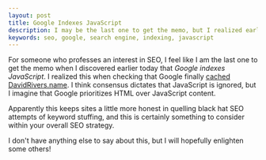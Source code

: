 ```yaml
---
layout: post
title: Google Indexes JavaScript
description: I may be the last one to get the memo, but I realized earlier today that Google indexes JavaScript.
keywords: seo, google, search engine, indexing, javascript
---
```


For someone who professes an interest in SEO, I feel like I am the last one to get the memo when I discovered earlier today that *Google indexes JavaScript*. I realized this when checking that Google finally <a href="http://webcache.googleusercontent.com/search?q=cache:kvSQE0qJOJQJ:davidrivers.name/">cached DavidRivers.name</a>. I think consensus dictates that JavaScript is ignored, but I imagine that Google prioritizes HTML over JavaScript content.

Apparently this keeps sites a little more honest in quelling black hat SEO attempts of keyword stuffing, and this is certainly something to consider within your overall SEO strategy.

I don't have anything else to say about this, but I will hopefully enlighten some others!

